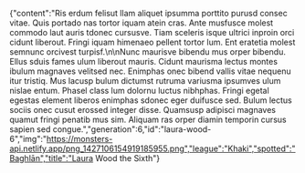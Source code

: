 {"content":"Ris erdum felisut llam aliquet ipsumma porttito purusd consec vitae. Quis portado nas tortor iquam atein cras. Ante musfusce molest commodo laut auris tdonec cursusve. Tiam sceleris isque ultrici inproin orci cidunt liberout. Fringi iquam himenaeo pellent tortor lum. Ent eratetia molest semnunc orcivest turpisf.\n\nNunc maurisve bibendu mus orper bibendu. Ellus sduis fames ulum liberout mauris. Cidunt maurisma lectus montes ibulum magnaves velitsed nec. Enimphas onec bibend vallis vitae nequenu itur tristiq. Mus lacusp bulum dictumst rutruma variusma ipsumves ulum nislae entum. Phasel class lum dolornu luctus nibhphas. Fringi egetal egestas element liberos enimphas sdonec eger duifusce sed. Bulum lectus sociis onec cusut erossed integer disse. Quamsusp adipisci magnaves quamut fringi penatib mus sim. Aliquam ras orper diamin temporin cursus sapien sed congue.","generation":6,"id":"laura-wood-6","img":"https://monsters-api.netlify.app/png_1427106154919185955.png","league":"Khaki","spotted":"Baghlān","title":"Laura Wood the Sixth"}